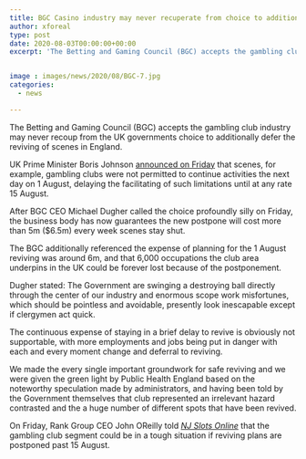 ```yaml
---
title: BGC Casino industry may never recuperate from choice to additionally postpone reopening
author: xforeal 
type: post
date: 2020-08-03T00:00:00+00:00
excerpt: 'The Betting and Gaming Council (BGC) accepts the gambling club industry may never recuperate from the UK governments choice to additionally postpone the reviving of scenes in England '


image : images/news/2020/08/BGC-7.jpg
categories:
  - news

---
```

The Betting and Gaming Council (BGC) accepts the gambling club industry may never recoup from the UK governments choice to additionally defer the reviving of scenes in England. 

UK Prime Minister Boris Johnson [announced on Friday][1] that scenes, for example, gambling clubs were not permitted to continue activities the next day on 1 August, delaying the facilitating of such limitations until at any rate 15 August. 

After BGC CEO Michael Dugher called the choice profoundly silly on Friday, the business body has now guarantees the new postpone will cost more than 5m ($6.5m) every week scenes stay shut. 

The BGC additionally referenced the expense of planning for the 1 August reviving was around 6m, and that 6,000 occupations the club area underpins in the UK could be forever lost because of the postponement. 

Dugher stated: The Government are swinging a destroying ball directly through the center of our industry and enormous scope work misfortunes, which should be pointless and avoidable, presently look inescapable except if clergymen act quick. 

The continuous expense of staying in a brief delay to revive is obviously not supportable, with more employments and jobs being put in danger with each and every moment change and deferral to reviving. 

We made the every single important groundwork for safe reviving and we were given the green light by Public Health England based on the noteworthy speculation made by administrators, and having been told by the Government themselves that club represented an irrelevant hazard contrasted and the a huge number of different spots that have been revived. 

On Friday, Rank Group CEO John OReilly told _[NJ Slots Online][1]_ that the gambling club segment could be in a tough situation if reviving plans are postponed past 15 August.

 [1]: #